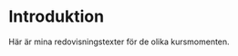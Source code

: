 Introduktion
===============================

Här är mina redovisningstexter för de olika kursmomenten.
